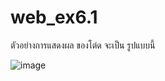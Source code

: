 # web_ex6.1

ตัวอย่างการแสดงผล ของโต่ด จะเป็น รูปแบบนี้

![image](https://github.com/user-attachments/assets/a9a0ff7d-02e2-49ad-92d9-726a58c84b58)
